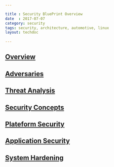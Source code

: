 ```yaml
---

title : Security BluePrint Overview
date  : 2017-07-07
category: security
tags: security, architecture, automotive, linux
layout: techdoc 
 
---
```


## [Overview](./01-overview.html)

## [Adversaries](./02-adversaries.html)

## [Threat Analysis](./03-threat-analysis.html)

## [Security Concepts](./04-security-concepts.html)

## [Plateform Security](./05-plateform-security.html)

## [Application Security](./06-application-security.html)

## [System Hardening](./07-system-hardening.html)
